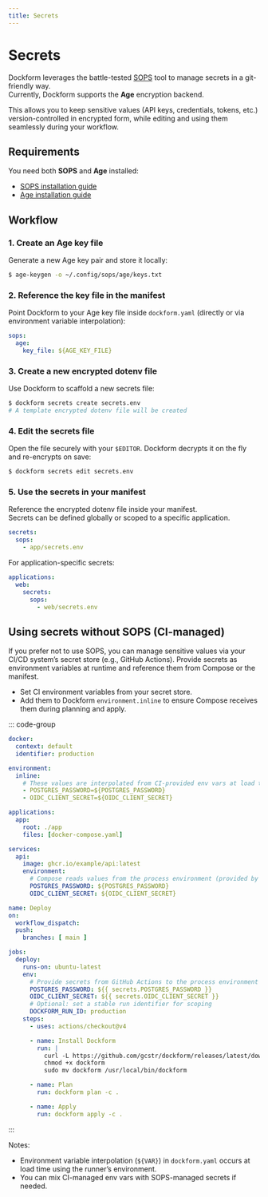 ```yaml
---
title: Secrets
---
```


# Secrets

Dockform leverages the battle-tested [SOPS](https://github.com/getsops/sops) tool to manage secrets in a git-friendly way.  
Currently, Dockform supports the **Age** encryption backend.

This allows you to keep sensitive values (API keys, credentials, tokens, etc.) version-controlled in encrypted form, while editing and using them seamlessly during your workflow.

## Requirements

You need both **SOPS** and **Age** installed:

- [SOPS installation guide](https://github.com/getsops/sops#installation)  
- [Age installation guide](https://github.com/FiloSottile/age#installation)

## Workflow

### 1. Create an Age key file

Generate a new Age key pair and store it locally:

```sh [terminal ~vscode-icons:file-type-shell~]
$ age-keygen -o ~/.config/sops/age/keys.txt
```

### 2. Reference the key file in the manifest

Point Dockform to your Age key file inside `dockform.yaml` (directly or via environment variable interpolation):

```yaml [dockform.yaml]
sops:
  age:
    key_file: ${AGE_KEY_FILE}
```

### 3. Create a new encrypted dotenv file

Use Dockform to scaffold a new secrets file:

```sh [terminal ~vscode-icons:file-type-shell~]
$ dockform secrets create secrets.env
# A template encrypted dotenv file will be created
```

### 4. Edit the secrets file

Open the file securely with your `$EDITOR`. Dockform decrypts it on the fly and re-encrypts on save:

```sh [terminal ~vscode-icons:file-type-shell~]
$ dockform secrets edit secrets.env
```

### 5. Use the secrets in your manifest

Reference the encrypted dotenv file inside your manifest.  
Secrets can be defined globally or scoped to a specific application.

```yaml [dockform.yaml]
secrets:
  sops:
    - app/secrets.env
```

For application-specific secrets:

```yaml [dockform.yaml]
applications:
  web:
    secrets:
      sops:
        - web/secrets.env
```

## Using secrets without SOPS (CI-managed)

If you prefer not to use SOPS, you can manage sensitive values via your CI/CD system’s secret store (e.g., GitHub Actions). Provide secrets as environment variables at runtime and reference them from Compose or the manifest.

- Set CI environment variables from your secret store.
- Add them to Dockform `environment.inline` to ensure Compose receives them during planning and apply.

::: code-group

```yaml [dockform.yaml]
docker:
  context: default
  identifier: production

environment:
  inline:
    # These values are interpolated from CI-provided env vars at load time
    - POSTGRES_PASSWORD=${POSTGRES_PASSWORD}
    - OIDC_CLIENT_SECRET=${OIDC_CLIENT_SECRET}

applications:
  app:
    root: ./app
    files: [docker-compose.yaml]
```

```yaml [app/docker-compose.yaml]
services:
  api:
    image: ghcr.io/example/api:latest
    environment:
      # Compose reads values from the process environment (provided by CI or Dockform inline env)
      POSTGRES_PASSWORD: ${POSTGRES_PASSWORD}
      OIDC_CLIENT_SECRET: ${OIDC_CLIENT_SECRET}
```

```yaml [ .github/workflows/deploy.yml ]
name: Deploy
on:
  workflow_dispatch:
  push:
    branches: [ main ]

jobs:
  deploy:
    runs-on: ubuntu-latest
    env:
      # Provide secrets from GitHub Actions to the process environment
      POSTGRES_PASSWORD: ${{ secrets.POSTGRES_PASSWORD }}
      OIDC_CLIENT_SECRET: ${{ secrets.OIDC_CLIENT_SECRET }}
      # Optional: set a stable run identifier for scoping
      DOCKFORM_RUN_ID: production
    steps:
      - uses: actions/checkout@v4

      - name: Install Dockform
        run: |
          curl -L https://github.com/gcstr/dockform/releases/latest/download/dockform_linux_amd64 -o dockform
          chmod +x dockform
          sudo mv dockform /usr/local/bin/dockform

      - name: Plan
        run: dockform plan -c .

      - name: Apply
        run: dockform apply -c .
```

:::

Notes:
- Environment variable interpolation (`${VAR}`) in `dockform.yaml` occurs at load time using the runner’s environment.
- You can mix CI-managed env vars with SOPS-managed secrets if needed.
